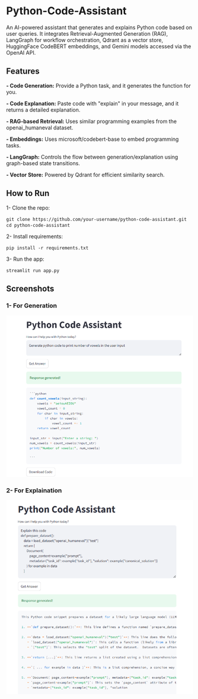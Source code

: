 # Python-Code-Assistant

An AI-powered assistant that generates and explains Python code based on user queries.
It integrates Retrieval-Augmented Generation (RAG), LangGraph for workflow orchestration, Qdrant as a vector store, HuggingFace CodeBERT embeddings, and Gemini models accessed via the OpenAI API.

## Features
**- Code Generation:** Provide a Python task, and it generates the function for you.

**- Code Explanation:** Paste code with "explain" in your message, and it returns a detailed explanation.

**- RAG-based Retrieval:** Uses similar programming examples from the openai_humaneval dataset.

**- Embeddings:** Uses microsoft/codebert-base to embed programming tasks.

**- LangGraph:** Controls the flow between generation/explanation using graph-based state transitions.

**- Vector Store:** Powered by Qdrant for efficient similarity search.



## How to Run
1- Clone the repo:

~~~
git clone https://github.com/your-username/python-code-assistant.git
cd python-code-assistant
~~~

2- Install requirements:

~~~
pip install -r requirements.txt
~~~

3- Run the app:

~~~
streamlit run app.py
~~~

## Screenshots 
### **1- For Generation**
![App Screenshot](Generatation.png)

### **2- For Explaination**
![App Screenshot](Explaination.png)
